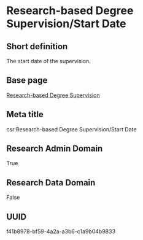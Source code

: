 # Research-based Degree Supervision/Start Date
## Short definition
The start date of the supervision.
## Base page
[Research-based Degree Supervision](https://github.com/EuroCRIS/CASRAI-Dictionairies/blob/main/Objects/Research-based%20Degree%20Supervision.md)
## Meta title
csr:Research-based Degree Supervision/Start Date
## Research Admin Domain
True
## Research Data Domain
False
## UUID
f41b8978-bf59-4a2a-a3b6-c1a9b04b9833
